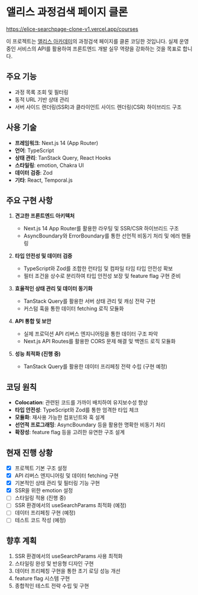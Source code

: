 # 앨리스 과정검색 페이지 클론

https://elice-searchpage-clone-v1.vercel.app/courses

이 프로젝트는 [앨리스 아카데미](https://academy.elice.io)의 과정검색 페이지를 클론 코딩한 것입니다. 실제 운영 중인 서비스의 API를 활용하여 프론트엔드 개발 실무 역량을 강화하는 것을 목표로 합니다.

## 주요 기능

- 과정 목록 조회 및 필터링
- 동적 URL 기반 상태 관리
- 서버 사이드 렌더링(SSR)과 클라이언트 사이드 렌더링(CSR) 하이브리드 구조

## 사용 기술

- **프레임워크**: Next.js 14 (App Router)
- **언어**: TypeScript
- **상태 관리**: TanStack Query, React Hooks
- **스타일링**: emotion, Chakra UI
- **데이터 검증**: Zod
- **기타**: React, Temporal.js

## 주요 구현 사항

1. **견고한 프론트엔드 아키텍처**
   - Next.js 14 App Router를 활용한 라우팅 및 SSR/CSR 하이브리드 구조
   - AsyncBoundary와 ErrorBoundary를 통한 선언적 비동기 처리 및 에러 핸들링

2. **타입 안전성 및 데이터 검증**
   - TypeScript와 Zod를 조합한 런타임 및 컴파일 타임 타입 안전성 확보
   - 필터 조건을 상수로 분리하여 타입 안전성 보장 및 feature flag 구현 준비

3. **효율적인 상태 관리 및 데이터 동기화**
   - TanStack Query를 활용한 서버 상태 관리 및 캐싱 전략 구현
   - 커스텀 훅을 통한 데이터 fetching 로직 모듈화

4. **API 통합 및 보안**
   - 실제 프로덕션 API 리버스 엔지니어링을 통한 데이터 구조 파악
   - Next.js API Routes를 활용한 CORS 문제 해결 및 백엔드 로직 모듈화

5. **성능 최적화 (진행 중)**
   - TanStack Query를 활용한 데이터 프리페칭 전략 수립 (구현 예정)

## 코딩 원칙

- **Colocation**: 관련된 코드를 가까이 배치하여 유지보수성 향상
- **타입 안전성**: TypeScript와 Zod를 통한 엄격한 타입 체크
- **모듈화**: 재사용 가능한 컴포넌트와 훅 설계
- **선언적 프로그래밍**: AsyncBoundary 등을 활용한 명확한 비동기 처리
- **확장성**: feature flag 등을 고려한 유연한 구조 설계

## 현재 진행 상황

- [x] 프로젝트 기본 구조 설정
- [x] API 리버스 엔지니어링 및 데이터 fetching 구현
- [x] 기본적인 상태 관리 및 필터링 기능 구현
- [x] SSR을 위한 emotion 설정
- [ ] 스타일링 적용 (진행 중)
- [ ] SSR 환경에서의 useSearchParams 최적화 (예정)
- [ ] 데이터 프리페칭 구현 (예정)
- [ ] 테스트 코드 작성 (예정)

## 향후 계획

1. SSR 환경에서의 useSearchParams 사용 최적화
2. 스타일링 완성 및 반응형 디자인 구현
3. 데이터 프리페칭 구현을 통한 초기 로딩 성능 개선
4. feature flag 시스템 구현
5. 종합적인 테스트 전략 수립 및 구현
